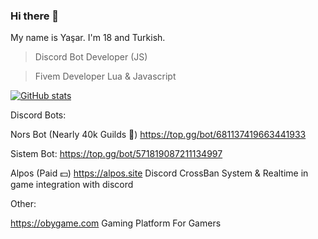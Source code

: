 ### Hi there 👋

My name is Yaşar. I'm 18 and Turkish.

> Discord Bot Developer (JS)

> Fivem Developer Lua & Javascript

[![GitHub stats](https://github-readme-stats.vercel.app/api?username=sineckers&show_icons=true&theme=tokyonight)](https://github.com/sineckers)

Discord Bots: 

Nors Bot (Nearly 40k Guilds 🎉) https://top.gg/bot/681137419663441933

Sistem Bot: https://top.gg/bot/571819087211134997

Alpos (Paid 💵) https://alpos.site Discord CrossBan System & Realtime in game integration with discord

Other:

https://obygame.com Gaming Platform For Gamers
